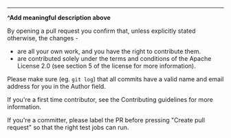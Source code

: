 



---
**^Add meaningful description above**

By opening a pull request you confirm that, unless explicitly stated otherwise, the changes -

 - are all your own work, and you have the right to contribute them.
 - are contributed solely under the terms and conditions of the Apache License 2.0 (see section 5 of the license for more information).

Please make sure (eg. `git log`) that all commits have a valid name and email address for you in the Author field.

If you're a first time contributor, see the Contributing guidelines for more information.

If you're a committer, please label the PR before pressing "Create pull request" so that the right test jobs can run.
